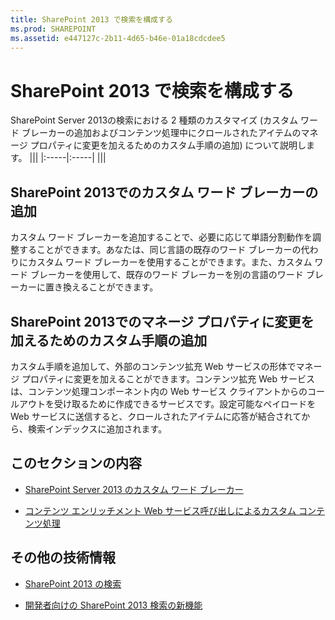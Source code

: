 ```yaml
---
title: SharePoint 2013 で検索を構成する
ms.prod: SHAREPOINT
ms.assetid: e447127c-2b11-4d65-b46e-01a18cdcdee5
---
```



# SharePoint 2013 で検索を構成する
SharePoint Server 2013の検索における 2 種類のカスタマイズ (カスタム ワード ブレーカーの追加およびコンテンツ処理中にクロールされたアイテムのマネージ プロパティに変更を加えるためのカスタム手順の追加) について説明します。
|||
|:-----|:-----|
|||
   

## SharePoint 2013でのカスタム ワード ブレーカーの追加
<a name="SP15configsearch_word"> </a>

カスタム ワード ブレーカーを追加することで、必要に応じて単語分割動作を調整することができます。あなたは、同じ言語の既存のワード ブレーカーの代わりにカスタム ワード ブレーカーを使用することができます。また、カスタム ワード ブレーカーを使用して、既存のワード ブレーカーを別の言語のワード ブレーカーに置き換えることができます。
  
    
    

## SharePoint 2013でのマネージ プロパティに変更を加えるためのカスタム手順の追加
<a name="SP15ConfigSearch_customstep"> </a>

カスタム手順を追加して、外部のコンテンツ拡充 Web サービスの形体でマネージ プロパティに変更を加えることができます。コンテンツ拡充 Web サービスは、コンテンツ処理コンポーネント内の Web サービス クライアントからのコールアウトを受け取るために作成できるサービスです。設定可能なペイロードを Web サービスに送信すると、クロールされたアイテムに応答が結合されてから、検索インデックスに追加されます。
  
    
    

## このセクションの内容
<a name="SP15ConfigSearch_customstep"> </a>


-  [SharePoint Server 2013 のカスタム ワード ブレーカー](custom-word-breakers-in-sharepoint-server-2013.md)
    
  
-  [コンテンツ エンリッチメント Web サービス呼び出しによるカスタム コンテンツ処理](custom-content-processing-with-the-content-enrichment-web-service-callout.md)
    
  

## その他の技術情報
<a name="SP15configsearch_addlresources"> </a>


-  [SharePoint 2013 の検索](search-in-sharepoint-2013.md)
    
  
-  [開発者向けの SharePoint 2013 検索の新機能](what-s-new-in-sharepoint-2013-search-for-developers.md)
    
  


